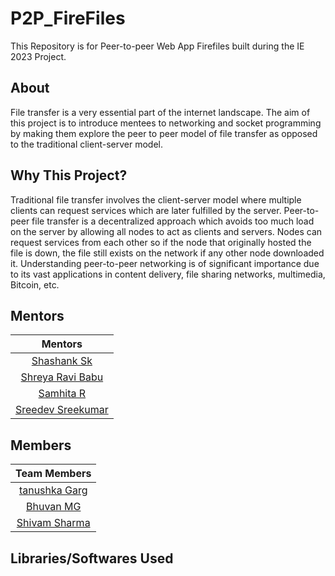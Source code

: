 # P2P_FireFiles

This Repository is for Peer-to-peer Web App Firefiles built during the IE 2023 Project.

## About

File transfer is a very essential part of the internet landscape. The aim of this project is to introduce mentees to networking and socket programming by making them explore the peer to peer model of file transfer as opposed to the traditional client-server model.

## Why This Project?
Traditional file transfer involves the client-server model where multiple clients can request services which are later fulfilled by the server. Peer-to-peer file transfer is a decentralized approach which avoids too much load on the server by allowing all nodes to act as clients and servers. Nodes can request services from each other so if the node that originally hosted the file is down, the file still exists on the network if any other node downloaded it.
Understanding peer-to-peer networking is of significant importance due to its vast applications in content delivery, file sharing networks, multimedia, Bitcoin, etc.

## Mentors

| Mentors |  
| :------------: | 
| [Shashank Sk](https://github.com/shashanksk) |  
| [Shreya Ravi Babu](https://github.com/shreyaravi452) | 
| [Samhita R](https://github.com/sammyrengs) | 
| [Sreedev Sreekumar](https://github.com/SreeDev-4522) | 

## Members

| Team Members |  
| :------------: |  
| [tanushka Garg](https://github.com/Tanushkagarg) |  
| [Bhuvan MG]() |  
| [Shivam Sharma](https://github.com/shivamsharma2k3) |  
 

## Libraries/Softwares Used


